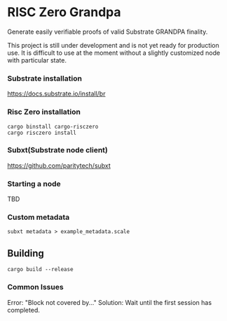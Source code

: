 # RISC Zero Grandpa
Generate easily verifiable proofs of valid Substrate GRANDPA finality.

This project is still under development and is not yet ready for production use. It is difficult to use at the moment without a slightly customized node with particular state.

### Substrate installation
https://docs.substrate.io/install/br

### Risc Zero installation
```shell
cargo binstall cargo-risczero
cargo risczero install
```

### Subxt(Substrate node client)
https://github.com/paritytech/subxt

### Starting a node
TBD

### Custom metadata
```shell
subxt metadata > example_metadata.scale
```

## Building
```shell
cargo build --release
```

### Common Issues

Error: "Block not covered by..."
Solution: Wait until the first session has completed.
